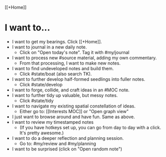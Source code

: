 [[+Home]]
# I want to... 
- I want to get my bearings. Click [[+Home]].
- I want to journal in a new daily note.
	- Click on "Open today's note". Tag it with #my/journal
- I want to process new #source material, adding my own commentary.
	- From that processing, I want to make new notes.
- I want to find undeveloped notes and build them.
	- Click #state/boat (also search TK).
- I want to further develop half-formed seedlings into fuller notes.
	- Click #state/develop
- I want to forge, collide, and craft ideas in an #MOC note.
- I want to further tidy up valuable, but messy notes.
	- Click #state/tidy
- I want to navigate my existing spatial constellation of ideas. 
	- Either go to: [[Interests MOC]] or "Open graph view"
- I just want to browse around and have fun. Same as above.
- I want to review my timestamped notes 
	- (If you have hotkeys set up, you can go from day to day with a click. It's pretty awesome.)
- I want to do a deeper reflection and planning session.
	- Go to: #my/review and #my/planning 
- I want to be surprised (click on "Open random note")